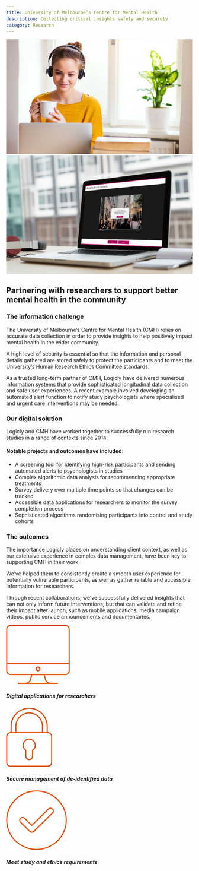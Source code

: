 ```yaml
---
title: University of Melbourne’s Centre for Mental Health
description: Collecting critical insights safely and securely
category: Research
---
```


<div class="grid grid-cols-12">

<div class="col-span-12 project-images">
  <img src="/Projects/Images/2_UoM_Centre_for_mental_health/University-of-melbourne-centre-for-mental-health.jpg" />
  <img src="/Projects/Images/2_UoM_Centre_for_mental_health/Mental-health-in-the-community-university-of-melbourne.jpg" />
</div>


<div class="col-span-12 lg:col-span-9 lg:order-2 project-text">
<div>

## Partnering with researchers to support better mental health in the community

### The information challenge
The University of Melbourne’s Centre for Mental Health (CMH) relies on accurate data collection in order to provide insights to help positively impact mental health in the wider community.

A high level of security is essential so that the information and personal details gathered are stored safely to protect the participants and to meet the University’s Human Research Ethics Committee standards.

As a trusted long-term partner of CMH, Logicly have delivered numerous information systems that provide sophisticated longitudinal data collection and safe user experiences. A recent example involved developing an automated alert function to notify study psychologists where specialised and urgent care interventions may be needed.

### Our digital solution
Logicly and CMH have worked together to successfully run research studies in a range of contexts since 2014.

#### Notable projects and outcomes have included:
<div class="project-text-list">
  <ul>
    <li>A screening tool for identifying high-risk participants and sending automated alerts to psychologists in studies</li>
    <li>Complex algorithmic data analysis for recommending appropriate treatments</li>
    <li>Survey delivery over multiple time points so that changes can be tracked</li>
    <li>Accessible data applications for researchers to monitor the survey completion process</li>
    <li>Sophisticated algorithms randomising participants into control and study cohorts</li>
  </ul>
</div>

### The outcomes
The importance Logicly places on understanding client context, as well as our extensive experience in complex data management, have been key to supporting CMH in their work.

We’ve helped them to consistently create a smooth user experience for potentially vulnerable participants, as well as gather reliable and accessible information for researchers.

Through recent collaborations, we’ve successfully delivered insights that can not only inform future interventions, but that can validate and refine their impact after launch, such as mobile applications, media campaign videos, public service announcements and documentaries.

</div>
</div>


<div class="col-span-12 lg:col-span-3 lg:order-1 icons-sidebar">
<div>
<img src="/Projects/Icons/2_UoM_Centre_for_mental_health/Digital_appliactions_for-researchers.svg" />

##### Digital applications for researchers
</div>

<div>
<img src="/Projects/Icons/2_UoM_Centre_for_mental_health/Secure_management_of_deidentified_data.svg" />

##### Secure management of de-identified data
</div>

<div class="icons-sidebar-last">
<img src="/Projects/Icons/2_UoM_Centre_for_mental_health/Meet_study_and_ethical_requirements.svg" />

##### Meet study and ethics requirements
</div>
</div>

</div>
